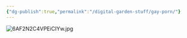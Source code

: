 ```yaml
---
{"dg-publish":true,"permalink":"/digital-garden-stuff/gay-porn/"}
---
```


![6AF2N2C4VPEiCIYw.jpg](/img/user/digital%20garden%20stuff!/image%20dump/6AF2N2C4VPEiCIYw.jpg)